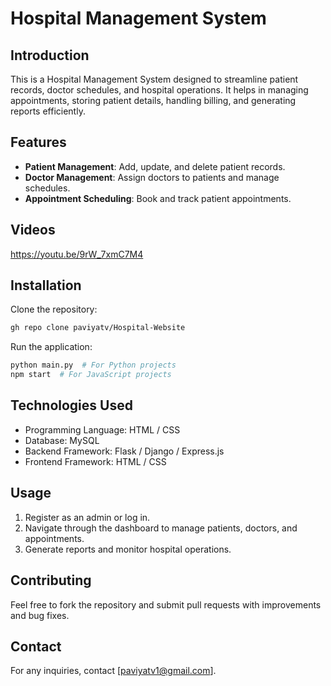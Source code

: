 # Hospital Management System

## Introduction
This is a Hospital Management System designed to streamline patient records, doctor schedules, and hospital operations. It helps in managing appointments, storing patient details, handling billing, and generating reports efficiently.

## Features
- **Patient Management**: Add, update, and delete patient records.
- **Doctor Management**: Assign doctors to patients and manage schedules.
- **Appointment Scheduling**: Book and track patient appointments.

## Videos
https://youtu.be/9rW_7xmC7M4

## Installation
 Clone the repository:
   ```sh
   gh repo clone paviyatv/Hospital-Website
   
   ```


 Run the application:
   ```sh
   python main.py  # For Python projects
   npm start  # For JavaScript projects
   ```

## Technologies Used
- Programming Language: HTML / CSS
- Database: MySQL
- Backend Framework: Flask / Django / Express.js
- Frontend Framework: HTML / CSS

## Usage
1. Register as an admin or log in.
2. Navigate through the dashboard to manage patients, doctors, and appointments.
3. Generate reports and monitor hospital operations.

## Contributing
Feel free to fork the repository and submit pull requests with improvements and bug fixes.



## Contact
For any inquiries, contact [paviyatv1@gmail.com].




